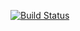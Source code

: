 [![Build Status](https://travis-ci.org/kigster/cmake-project-template.svg?branch=master)](https://travis-ci.org/kigster/cmake-project-template)
